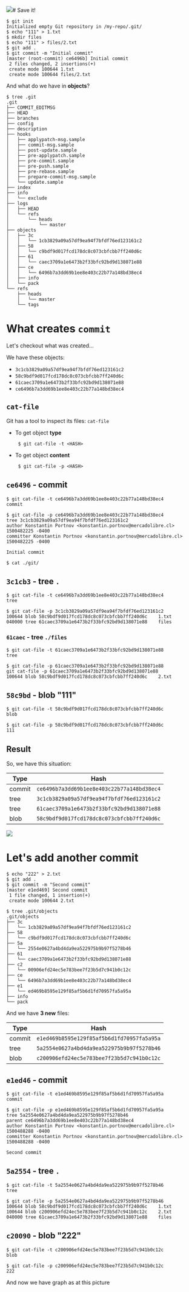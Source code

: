 ![](/assets/commit-2.png)# Save it!

```
$ git init
Initialized empty Git repository in /my-repo/.git/
$ echo "111" > 1.txt
$ mkdir files
$ echo "111" > files/2.txt
$ git add .
$ git commit -m "Initial commit"
[master (root-commit) ce6496b] Initial commit
 2 files changed, 2 insertions(+)
 create mode 100644 1.txt
 create mode 100644 files/2.txt
```

And what do we have in **objects**?

```
$ tree .git
.git
├── COMMIT_EDITMSG
├── HEAD
├── branches
├── config
├── description
├── hooks
│   ├── applypatch-msg.sample
│   ├── commit-msg.sample
│   ├── post-update.sample
│   ├── pre-applypatch.sample
│   ├── pre-commit.sample
│   ├── pre-push.sample
│   ├── pre-rebase.sample
│   ├── prepare-commit-msg.sample
│   └── update.sample
├── index
├── info
│   └── exclude
├── logs
│   ├── HEAD
│   └── refs
│       └── heads
│           └── master
├── objects
│   ├── 3c
│   │   └── 1cb3829a09a57df9ea94f7bfdf76ed123161c2
│   ├── 58
│   │   └── c9bdf9d017fcd178dc8c073cbfcbb7ff240d6c
│   ├── 61
│   │   └── caec3709a1e6473b2f33bfc92bd9d138071e88
│   ├── ce
│   │   └── 6496b7a3dd69b1ee8e403c22b77a148bd38ec4
│   ├── info
│   └── pack
└── refs
    ├── heads
    │   └── master
    └── tags
```

# What creates `commit`

Let's checkout what was created...

We have these objects:
- `3c1cb3829a09a57df9ea94f7bfdf76ed123161c2`
- `58c9bdf9d017fcd178dc8c073cbfcbb7ff240d6c`
- `61caec3709a1e6473b2f33bfc92bd9d138071e88`
- `ce6496b7a3dd69b1ee8e403c22b77a148bd38ec4`

## `cat-file`

Git has a tool to inspect its files: `cat-file`

- To get object **type**
  ```
   $ git cat-file -t <HASH>
   ``` 

- To get object **content**
  ```
   $ git cat-file -p <HASH>
   ``` 


## `ce6496` - commit

```
$ git cat-file -t ce6496b7a3dd69b1ee8e403c22b77a148bd38ec4
commit
```

```
$ git cat-file -p ce6496b7a3dd69b1ee8e403c22b77a148bd38ec4
tree 3c1cb3829a09a57df9ea94f7bfdf76ed123161c2
author Konstantin Portnov <konstantin.portnov@mercadolibre.cl> 1500482225 -0400
committer Konstantin Portnov <konstantin.portnov@mercadolibre.cl> 1500482225 -0400

Initial commit
```

```
$ cat ./git/
```

## `3c1cb3` - tree `.`

```
$ git cat-file -t ce6496b7a3dd69b1ee8e403c22b77a148bd38ec4
tree
```

```
$ git cat-file -p 3c1cb3829a09a57df9ea94f7bfdf76ed123161c2
100644 blob 58c9bdf9d017fcd178dc8c073cbfcbb7ff240d6c	1.txt
040000 tree 61caec3709a1e6473b2f33bfc92bd9d138071e88	files
```

### `61caec` - tree `./files`

```
$ git cat-file -t 61caec3709a1e6473b2f33bfc92bd9d138071e88
tree
```

```
$ git cat-file -p 61caec3709a1e6473b2f33bfc92bd9d138071e88
git cat-file -p 61caec3709a1e6473b2f33bfc92bd9d138071e88
100644 blob 58c9bdf9d017fcd178dc8c073cbfcbb7ff240d6c	2.txt
```

## `58c9bd` - blob "111"

```
$ git cat-file -t 58c9bdf9d017fcd178dc8c073cbfcbb7ff240d6c
blob
```

```
$ git cat-file -p 58c9bdf9d017fcd178dc8c073cbfcbb7ff240d6c
111
```

## Result

So, we have this situation:

Type | Hash
---|---
commit |`ce6496b7a3dd69b1ee8e403c22b77a148bd38ec4`
tree | `3c1cb3829a09a57df9ea94f7bfdf76ed123161c2`
tree |`61caec3709a1e6473b2f33bfc92bd9d138071e88`
blob | `58c9bdf9d017fcd178dc8c073cbfcbb7ff240d6c`

![](/assets/commit-transparent.png)

# Let's add another commit

```
$ echo "222" > 2.txt
$ git add .
$ git commit -m "Second commit"
[master e1ed469] Second commit
 1 file changed, 1 insertion(+)
 create mode 100644 2.txt
```

```
$ tree .git/objects
.git/objects
├── 3c
│   └── 1cb3829a09a57df9ea94f7bfdf76ed123161c2
├── 58
│   └── c9bdf9d017fcd178dc8c073cbfcbb7ff240d6c
├── 5a
│   └── 2554e0627a4bd4da9ea522975b9b97f5278b46
├── 61
│   └── caec3709a1e6473b2f33bfc92bd9d138071e88
├── c2
│   └── 00906efd24ec5e783bee7f23b5d7c941b0c12c
├── ce
│   └── 6496b7a3dd69b1ee8e403c22b77a148bd38ec4
├── e1
│   └── ed469b8595e129f85af5b6d1fd70957fa5a95a
├── info
└── pack
```

And we have **3 new** files:

Type | Hash
---|---
commit |`e1ed469b8595e129f85af5b6d1fd70957fa5a95a`
tree | `5a2554e0627a4bd4da9ea522975b9b97f5278b46`
blob | `c200906efd24ec5e783bee7f23b5d7c941b0c12c`


## `e1ed46` - commit

```
$ git cat-file -t e1ed469b8595e129f85af5b6d1fd70957fa5a95a
commit
```

```
$ git cat-file -p e1ed469b8595e129f85af5b6d1fd70957fa5a95a
tree 5a2554e0627a4bd4da9ea522975b9b97f5278b46
parent ce6496b7a3dd69b1ee8e403c22b77a148bd38ec4
author Konstantin Portnov <konstantin.portnov@mercadolibre.cl> 1500488288 -0400
committer Konstantin Portnov <konstantin.portnov@mercadolibre.cl> 1500488288 -0400

Second commit
```

## `5a2554` - tree `.`

```
$ git cat-file -t 5a2554e0627a4bd4da9ea522975b9b97f5278b46
tree
```

```
$ git cat-file -p 5a2554e0627a4bd4da9ea522975b9b97f5278b46
100644 blob 58c9bdf9d017fcd178dc8c073cbfcbb7ff240d6c	1.txt
100644 blob c200906efd24ec5e783bee7f23b5d7c941b0c12c	2.txt
040000 tree 61caec3709a1e6473b2f33bfc92bd9d138071e88	files
```

## `c20090` - blob "222"

```
$ git cat-file -t c200906efd24ec5e783bee7f23b5d7c941b0c12c
blob
```

```
$ git cat-file -p c200906efd24ec5e783bee7f23b5d7c941b0c12c
222
```

And now we have graph as at this picture

 